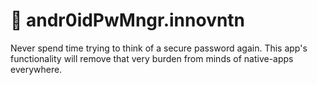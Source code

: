# 🤖 andr0idPwMngr.innovntn
Never spend time trying to think of a secure password again. This app's functionality will remove that very burden from minds of native-apps everywhere.
